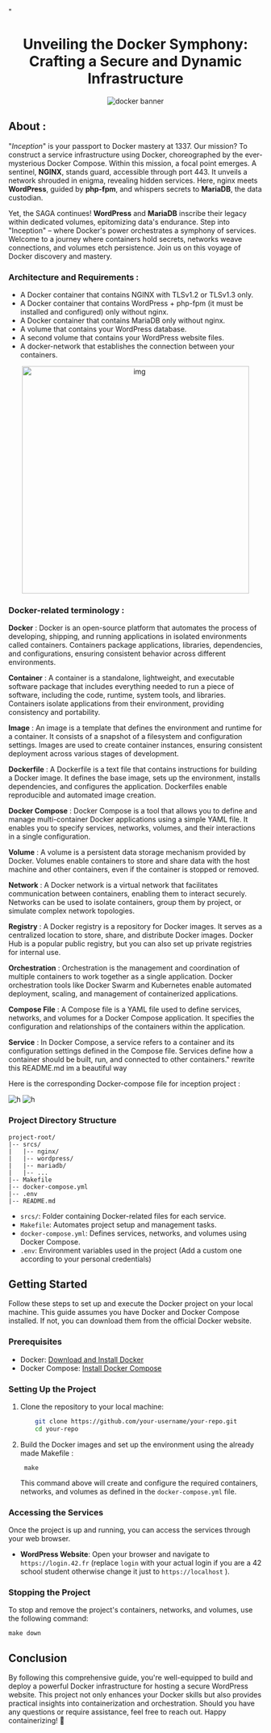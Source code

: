   

"<div align="center">
  <h1><strong>Unveiling the Docker Symphony: <br>Crafting a Secure and Dynamic Infrastructure</strong></h1>
</div>

<p align="center">
  <img src="https://dspelaez.github.io/img/thumbnails/docker-art.png" alt="docker banner"/>
</p>

## About  :

"*Inception*" is your passport to Docker mastery at 1337. Our mission? To construct a service infrastructure using Docker, choreographed by the ever-mysterious Docker Compose.
Within this mission, a focal point emerges. A sentinel, **NGINX**, stands guard, accessible through port 443. It unveils a network shrouded in enigma, revealing hidden services. Here, nginx meets **WordPress**, guided by **php-fpm**, and whispers secrets to **MariaDB**, the data custodian.

Yet, the SAGA continues! **WordPress** and **MariaDB** inscribe their legacy within dedicated volumes, epitomizing data's endurance.
Step into "Inception" – where Docker's power orchestrates a symphony of services. Welcome to a journey where containers hold secrets, networks weave connections, and volumes etch persistence. Join us on this voyage of Docker discovery and mastery.

### Architecture and Requirements :
- A Docker container that contains NGINX with TLSv1.2 or TLSv1.3 only.
- A Docker container that contains WordPress + php-fpm (it must be installed and configured) only without nginx.
- A Docker container that contains MariaDB only without nginx.
- A volume that contains your WordPress database.
- A second volume that contains your WordPress website files.
- A docker-network that establishes the connection between your containers.
<p align="center">
  <img src="https://user-images.githubusercontent.com/54292953/147146268-a616f39a-3f16-41f8-80c9-db5494c3dfe7.png" alt="img" width="450"/>
</p>

### Docker-related terminology :
**Docker** : Docker is an open-source platform that automates the process of developing, shipping, and running applications in isolated environments called containers. Containers package applications, libraries, dependencies, and configurations, ensuring consistent behavior across different environments.

**Container** : A container is a standalone, lightweight, and executable software package that includes everything needed to run a piece of software, including the code, runtime, system tools, and libraries. Containers isolate applications from their environment, providing consistency and portability.

**Image** : An image is a template that defines the environment and runtime for a container. It consists of a snapshot of a filesystem and configuration settings. Images are used to create container instances, ensuring consistent deployment across various stages of development.

**Dockerfile** : A Dockerfile is a text file that contains instructions for building a Docker image. It defines the base image, sets up the environment, installs dependencies, and configures the application. Dockerfiles enable reproducible and automated image creation.

**Docker Compose** : Docker Compose is a tool that allows you to define and manage multi-container Docker applications using a simple YAML file. It enables you to specify services, networks, volumes, and their interactions in a single configuration.

**Volume** : A volume is a persistent data storage mechanism provided by Docker. Volumes enable containers to store and share data with the host machine and other containers, even if the container is stopped or removed.

**Network** : A Docker network is a virtual network that facilitates communication between containers, enabling them to interact securely. Networks can be used to isolate containers, group them by project, or simulate complex network topologies.

**Registry** : A Docker registry is a repository for Docker images. It serves as a centralized location to store, share, and distribute Docker images. Docker Hub is a popular public registry, but you can also set up private registries for internal use.

**Orchestration** : Orchestration is the management and coordination of multiple containers to work together as a single application. Docker orchestration tools like Docker Swarm and Kubernetes enable automated deployment, scaling, and management of containerized applications.

**Compose File** : A Compose file is a YAML file used to define services, networks, and volumes for a Docker Compose application. It specifies the configuration and relationships of the containers within the application.

**Service** : In Docker Compose, a service refers to a container and its configuration settings defined in the Compose file. Services define how a container should be built, run, and connected to other containers."
rewrite this README.md im a beautiful way

Here is the corresponding Docker-compose file for inception project : 

![h](https://github.com/mbelouar/Inception/blob/main/images/docker-compose-1.png)
![h](https://github.com/mbelouar/Inception/blob/main/images/docker-compose-2.png)

### Project Directory Structure
    project-root/
    |-- srcs/
    |   |-- nginx/
    |   |-- wordpress/
    |   |-- mariadb/
    |   |-- ...
    |-- Makefile
    |-- docker-compose.yml
    |-- .env
    |-- README.md

-   `srcs/`: Folder containing Docker-related files for each service.
-   `Makefile`: Automates project setup and management tasks.
-   `docker-compose.yml`: Defines services, networks, and volumes using Docker Compose.
-   `.env`: Environment variables used in the project (Add a custom one according to your personal credentials)

## Getting Started

Follow these steps to set up and execute the Docker project on your local machine. This guide assumes you have Docker and Docker Compose installed. If not, you can download them from the official Docker website.

### Prerequisites

-   Docker: [Download and Install Docker](https://www.docker.com/get-started)
-   Docker Compose: [Install Docker Compose](https://docs.docker.com/compose/install/)

### Setting Up the Project

1.  Clone the repository to your local machine:
	```bash
		git clone https://github.com/your-username/your-repo.git
		cd your-repo
2. Build the Docker images and set up the environment using the already made Makefile :
			
		make
	This command above will create and configure the required containers, networks, and volumes as defined in the `docker-compose.yml` file.
### Accessing the Services

Once the project is up and running, you can access the services through your web browser.

-   **WordPress Website**: Open your browser and navigate to `https://login.42.fr` (replace `login` with your actual login if you are a 42 school student otherwise change it just to `https://localhost` ).
### Stopping the Project

To stop and remove the project's containers, networks, and volumes, use the following command:

	make down

## Conclusion

By following this comprehensive guide, you're well-equipped to build and deploy a powerful Docker infrastructure for hosting a secure WordPress website. This project not only enhances your Docker skills but also provides practical insights into containerization and orchestration.
Should you have any questions or require assistance, feel free to reach out. Happy containerizing! 🚀
